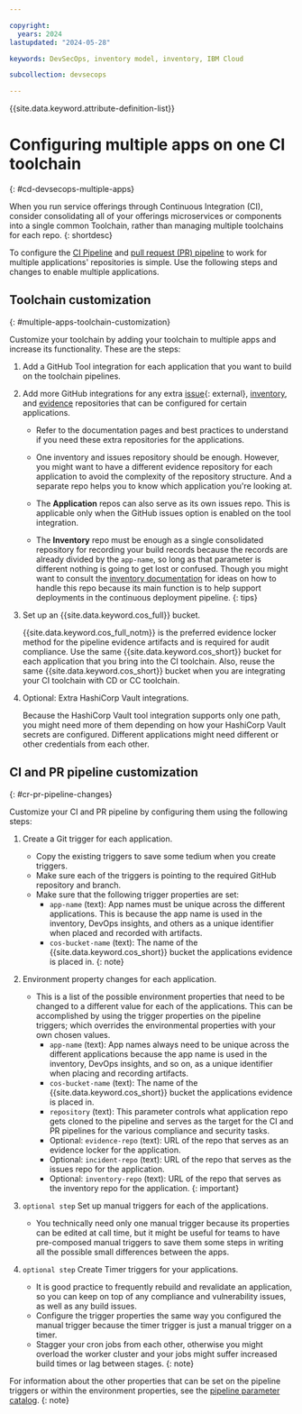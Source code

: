 ```yaml
---

copyright:
  years: 2024
lastupdated: "2024-05-28"

keywords: DevSecOps, inventory model, inventory, IBM Cloud

subcollection: devsecops

---
```


{{site.data.keyword.attribute-definition-list}}


# Configuring multiple apps on one CI toolchain
{: #cd-devsecops-multiple-apps}

When you run service offerings through Continuous Integration (CI), consider consolidating all of your offerings microservices or components into a single common Toolchain, rather than managing multiple toolchains for each repo.
{: shortdesc}

To configure the [CI Pipeline](/docs/devsecops?topic=devsecops-cd-devsecops-ci-pipeline) and [pull request (PR) pipeline](/docs/devsecops?topic=devsecops-cd-devsecops-pr-pipeline) to work for multiple applications' repositories is simple. Use the following steps and changes to enable multiple applications.

## Toolchain customization
{: #multiple-apps-toolchain-customization}


Customize your toolchain by adding your toolchain to multiple apps and increase its functionality. These are the steps:


1. Add a GitHub Tool integration for each application that you want to build on the toolchain pipelines.
1. Add more GitHub integrations for any extra [issue](https://us-south.git.cloud.ibm.com/open-toolchain/compliance-incident-issues){: external}, [inventory](/docs/devsecops?topic=devsecops-cd-devsecops-inventory), and [evidence](/docs/devsecops?topic=devsecops-devsecops-evidence) repositories that can be configured for certain applications.


   * Refer to the documentation pages and best practices to understand if you need these extra repositories for the applications.

   * One inventory and issues repository should be enough. However, you might want to have a different evidence repository for each application to avoid the complexity of the repository structure. And a separate repo helps you to know which application you're looking at.
   * The **Application** repos can also serve as its own issues repo. This is applicable only when the GitHub issues option is enabled on the tool integration.
   * The **Inventory** repo must be enough as a single consolidated repository for recording your build records because the records are already divided by the `app-name`, so long as that parameter is different nothing is going to get lost or confused. Though you might want to consult the [inventory documentation](/docs/devsecops?topic=devsecops-cd-devsecops-inventory) for ideas on how to handle this repo because its main function is to help support deployments in the continuous deployment pipeline.
   {: tips}

1. Set up an {{site.data.keyword.cos_full}} bucket.

   {{site.data.keyword.cos_full_notm}} is the preferred evidence locker method for the pipeline evidence artifacts and is required for audit compliance. Use the same {{site.data.keyword.cos_short}} bucket for each application that you bring into the CI toolchain. Also, reuse the same {{site.data.keyword.cos_short}} bucket when you are integrating your CI toolchain with CD or CC toolchain.

1. Optional: Extra HashiCorp Vault integrations.

   Because the HashiCorp Vault tool integration supports only one path, you might need more of them depending on how your HashiCorp Vault secrets are configured. Different applications might need different or other credentials from each other.

## CI and PR pipeline customization
{: #cr-pr-pipeline-changes}

Customize your CI and PR pipeline by configuring them using the following steps:


1. Create a Git trigger for each application.

   * Copy the  existing triggers to save some tedium when you create triggers.
   * Make sure each of the triggers is pointing to the required GitHub repository and branch.
   * Make sure that the following trigger properties are set:
      * `app-name` (text): App names must be unique across the different applications. This is because the app name is used in the inventory, DevOps insights, and others as a unique identifier when placed and recorded with artifacts.
      * `cos-bucket-name` (text): The name of the {{site.data.keyword.cos_short}} bucket the applications evidence is placed in.
   {: note}

1. Environment property changes for each application.

   * This is a list of the possible environment properties that need to be changed to a different value for each of the applications. This can be accomplished by using the trigger properties on the pipeline triggers; which overrides the environmental properties with your own chosen values.
      * `app-name` (text): App names always need to be unique across the different applications because the app name is used in the inventory, DevOps insights, and so on, as a unique identifier when placing and recording artifacts.
      * `cos-bucket-name` (text): The name of the {{site.data.keyword.cos_short}} bucket the applications evidence is placed in.
      * `repository` (text): This parameter controls what application repo gets cloned to the pipeline and serves as the target for the CI and PR pipelines for the various compliance and security tasks.
      * Optional: `evidence-repo` (text): URL of the repo that serves as an evidence locker for the application.
      * Optional: `incident-repo` (text): URL of the repo that serves as the issues repo for the application.
      * Optional: `inventory-repo` (text): URL of the repo that serves as the inventory repo for the application.
   {: important}

1. `optional step` Set up manual triggers for each of the applications.
   * You technically need only one manual trigger because its properties can be edited at call time, but it might be useful for teams to have pre-composed manual triggers to save them some steps in writing all the possible small differences between the apps.
1. `optional step` Create Timer triggers for your applications.

   * It is good practice to frequently rebuild and revalidate an application, so you can keep on top of any compliance and vulnerability issues, as well as any build issues.
   * Configure the trigger properties the same way you configured the manual trigger because the timer trigger is just a manual trigger on a timer.
   * Stagger your cron jobs from each other, otherwise you might overload the worker cluster and your jobs might suffer increased build times or lag between stages.
   {: note}

For information about the other properties that can be set on the pipeline triggers or within the environment properties, see the [pipeline parameter catalog](/docs/devsecops?topic=devsecops-cd-devsecops-pipeline-parm).
{: note}
